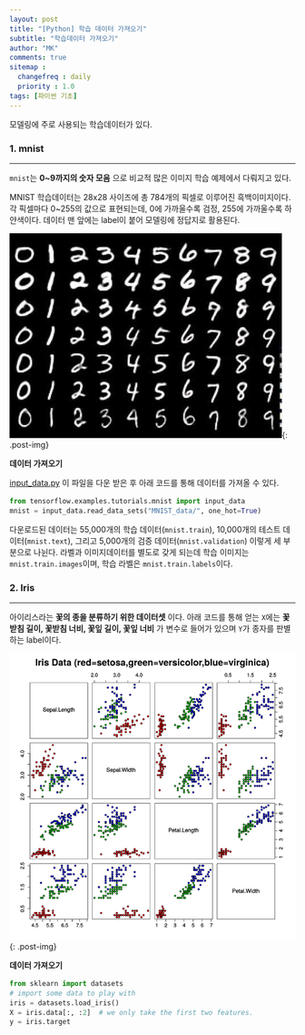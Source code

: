 ```yaml
---
layout: post
title: "[Python] 학습 데이터 가져오기"
subtitle: "학습데이터 가져오기"
author: "MK"
comments: true
sitemap :
  changefreq : daily
  priority : 1.0
tags: [파이썬 기초]
---
```



모델링에 주로 사용되는 학습데이터가 있다.

### 1. mnist
---
`mnist`는 **0~9까지의 숫자 모음** 으로 비교적 많은 이미지 학습 예제에서 다뤄지고 있다.

MNIST 학습데이터는 28x28 사이즈에 총 784개의 픽셀로 이루어진 흑백이미지이다. 각 픽셀마다 0~255의 값으로 표현되는데, 0에 가까울수록 검정, 255에 가까울수록 하얀색이다. 데이터 맨 앞에는 label이 붙어 모델링에 정답지로 활용된다.

![img_area](/img/posting/2019-01-09-001-mnist.jpg){: .post-img}

**데이터 가져오기**

[input_data.py](https://github.com/tensorflow/tensorflow/blob/master/tensorflow/examples/tutorials/mnist/input_data.py)
이 파일을 다운 받은 후 아래 코드를 통해 데이터를 가져올 수 있다.

```python
from tensorflow.examples.tutorials.mnist import input_data
mnist = input_data.read_data_sets("MNIST_data/", one_hot=True)
```

다운로드된 데이터는 55,000개의 학습 데이터(`mnist.train`), 10,000개의 테스트 데이터(`mnist.text`), 그리고 5,000개의 검증 데이터(`mnist.validation`) 이렇게 세 부분으로 나뉜다.
라벨과 이미지데이터를 별도로 갖게 되는데 학습 이미지는 `mnist.train.images`이며, 학습 라벨은 `mnist.train.labels`이다.


### 2. Iris
---
아이리스라는 **꽃의 종을 분류하기 위한 데이터셋** 이다.
아래 코드를 통해 얻는 `X`에는 **꽃받침 길이, 꽃받침 너비, 꽃잎 길이, 꽃잎 너비** 가 변수로 들어가 있으며 `Y`가 종자를 판별하는 label이다.

![img_area](/img/posting/2019-01-09-001-iris.png){: .post-img}


**데이터 가져오기**

```python
from sklearn import datasets
# import some data to play with
iris = datasets.load_iris()
X = iris.data[:, :2]  # we only take the first two features.
y = iris.target
```


<br>
